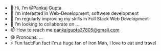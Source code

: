 - 👋 Hi, I’m @Pankaj Gupta
- 👀 I’m interested in Web-Development, softwere development
- 🌱  I’m regularly improving my skills in Full Stack Web Development
- 💞️ I’m looking to collaborate on ...
- 📫 How to reach me pankajgupta37805@gmail.com
- 😄 Pronouns: ...
- ⚡ Fun fact:Fun fact I'm a huge fan of Iron Man, I love to eat and travel

<!---
Pankaj-Kumar23/Pankaj-Kumar23 is a ✨ special ✨ repository because its `README.md` (this file) appears on your GitHub profile.
You can click the Preview link to take a look at your changes.
--->

